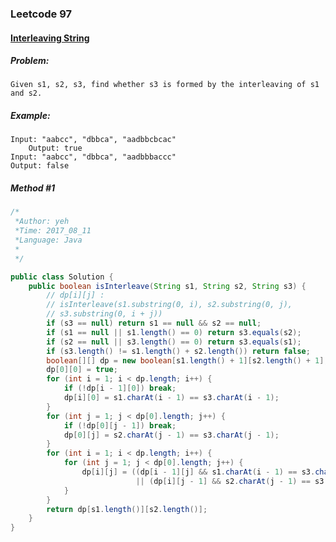 

### Leetcode 97
#### [Interleaving String](https://leetcode.com/problems/interleaving-string)

  

##### ***Problem:***

    Given s1, s2, s3, find whether s3 is formed by the interleaving of s1 and s2.


##### ***Example:***

    Input: "aabcc", "dbbca", "aadbbcbcac"
        Output: true
    Input: "aabcc", "dbbca", "aadbbbaccc"
	Output: false

##### *Method #1*
``` java
/*
 *Author: yeh
 *Time: 2017_08_11
 *Language: Java
 *
 */

public class Solution {
    public boolean isInterleave(String s1, String s2, String s3) {
        // dp[i][j] : 
        // isInterleave(s1.substring(0, i), s2.substring(0, j), 
        // s3.substring(0, i + j))
        if (s3 == null) return s1 == null && s2 == null;
        if (s1 == null || s1.length() == 0) return s3.equals(s2);
        if (s2 == null || s3.length() == 0) return s3.equals(s1);
        if (s3.length() != s1.length() + s2.length()) return false;
        boolean[][] dp = new boolean[s1.length() + 1][s2.length() + 1];
        dp[0][0] = true;
        for (int i = 1; i < dp.length; i++) {
            if (!dp[i - 1][0]) break;
            dp[i][0] = s1.charAt(i - 1) == s3.charAt(i - 1);
        }
        for (int j = 1; j < dp[0].length; j++) {
            if (!dp[0][j - 1]) break;
            dp[0][j] = s2.charAt(j - 1) == s3.charAt(j - 1);
        }
        for (int i = 1; i < dp.length; i++) {
            for (int j = 1; j < dp[0].length; j++) {
                dp[i][j] = ((dp[i - 1][j] && s1.charAt(i - 1) == s3.charAt(i + j - 1)) 
                            || (dp[i][j - 1] && s2.charAt(j - 1) == s3.charAt(i + j - 1)));
            }
        }
        return dp[s1.length()][s2.length()];
    }
}

```


